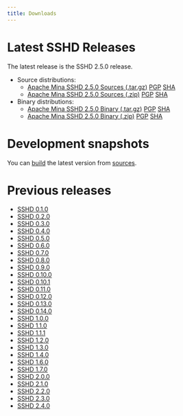 ```yaml
---
title: Downloads
---
```


# Latest SSHD Releases

The latest release is the SSHD 2.5.0 release.
 
* Source distributions:
    * [Apache Mina SSHD 2.5.0 Sources (.tar.gz)](https://www.apache.org/dyn/closer.lua/mina/sshd/2.5.0/apache-sshd-2.5.0-src.tar.gz) [PGP](https://www.apache.org/dist/mina/sshd/2.5.0/apache-sshd-2.5.0-src.tar.gz.asc) [SHA](https://www.apache.org/dist/mina/sshd/2.5.0/apache-sshd-2.5.0-src.tar.gz.sha1)
    * [Apache Mina SSHD 2.5.0 Sources (.zip)](https://www.apache.org/dyn/closer.lua/mina/sshd/2.5.0/apache-sshd-2.5.0-src.zip) [PGP](https://www.apache.org/dist/mina/sshd/2.5.0/apache-sshd-2.5.0-src.zip.asc) [SHA](https://www.apache.org/dist/mina/sshd/2.5.0/apache-sshd-2.5.0-src.zip.sha1)
* Binary distributions:
    * [Apache Mina SSHD 2.5.0 Binary (.tar.gz)](https://www.apache.org/dyn/closer.lua/mina/sshd/2.5.0/dist/apache-sshd-2.5.0.tar.gz) [PGP](https://www.apache.org/dist/mina/sshd/2.5.0/apache-sshd-2.5.0.tar.gz.asc) [SHA](https://www.apache.org/dist/mina/sshd/2.5.0/apache-sshd-2.5.0.tar.gz.sha1)
    * [Apache Mina SSHD 2.5.0 Binary (.zip)](https://www.apache.org/dyn/closer.lua/mina/sshd/2.5.0/dist/apache-sshd-2.5.0.zip) [PGP](https://www.apache.org/dist/mina/sshd/2.5.0/apache-sshd-2.5.0.zip.asc) [SHA](https://www.apache.org/dist/mina/sshd/2.5.0/apache-sshd-2.5.0.zip.sha1)

# Development snapshots

You can [build](sshd-project/building.html) the latest version from [sources](sshd-project/sources.html).

# Previous releases

* [SSHD 0.1.0](sshd-project/download_0.1.0.html)
* [SSHD 0.2.0](sshd-project/download_0.2.0.html)
* [SSHD 0.3.0](sshd-project/download_0.3.0.html)
* [SSHD 0.4.0](sshd-project/download_0.4.0.html)
* [SSHD 0.5.0](sshd-project/download_0.5.0.html)
* [SSHD 0.6.0](sshd-project/download_0.6.0.html)
* [SSHD 0.7.0](sshd-project/download_0.7.0.html)
* [SSHD 0.8.0](sshd-project/download_0.8.0.html)
* [SSHD 0.9.0](sshd-project/download_0.9.0.html)
* [SSHD 0.10.0](sshd-project/download_0.10.0.html)
* [SSHD 0.10.1](sshd-project/download_0.10.1.html)
* [SSHD 0.11.0](sshd-project/download_0.11.0.html)
* [SSHD 0.12.0](sshd-project/download_0.12.0.html)
* [SSHD 0.13.0](sshd-project/download_0.13.0.html)
* [SSHD 0.14.0](sshd-project/download_0.14.0.html)
* [SSHD 1.0.0](sshd-project/download_1.0.0.html)
* [SSHD 1.1.0](sshd-project/download_1.1.0.html)
* [SSHD 1.1.1](sshd-project/download_1.1.1.html)
* [SSHD 1.2.0](sshd-project/download_1.2.0.html)
* [SSHD 1.3.0](sshd-project/download_1.3.0.html)
* [SSHD 1.4.0](sshd-project/download_1.4.0.html)
* [SSHD 1.6.0](sshd-project/download_1.6.0.html)
* [SSHD 1.7.0](sshd-project/download_1.7.0.html)
* [SSHD 2.0.0](sshd-project/download_2.0.0.html)
* [SSHD 2.1.0](sshd-project/download_2.1.0.html)
* [SSHD 2.2.0](sshd-project/download_2.2.0.html)
* [SSHD 2.3.0](sshd-project/download_2.3.0.html)
* [SSHD 2.4.0](sshd-project/download_2.4.0.html)
